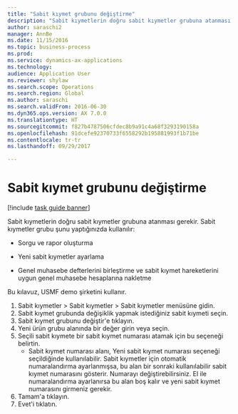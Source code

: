 ```yaml
--- 
title: "Sabit kıymet grubunu değiştirme"
description: "Sabit kıymetlerin doğru sabit kıymetler grubuna atanması gerekir."
author: saraschi2
manager: AnnBe
ms.date: 11/15/2016
ms.topic: business-process
ms.prod: 
ms.service: dynamics-ax-applications
ms.technology: 
audience: Application User
ms.reviewer: shylaw
ms.search.scope: Operations
ms.search.region: Global
ms.author: saraschi
ms.search.validFrom: 2016-06-30
ms.dyn365.ops.version: AX 7.0.0
ms.translationtype: HT
ms.sourcegitcommit: f827b4787506cfdec8b9a91c4a68f3293190158a
ms.openlocfilehash: 91dcefe92370733f6558292b195881993f1b71be
ms.contentlocale: tr-tr
ms.lasthandoff: 09/29/2017

---
```

# <a name="change-a-fixed-asset-group"></a>Sabit kıymet grubunu değiştirme

[!include [task guide banner](../../includes/task-guide-banner.md)]

Sabit kıymetlerin doğru sabit kıymetler grubuna atanması gerekir. Sabit kıymetler grubu şunu yaptığınızda kullanılır:

 - Sorgu ve rapor oluşturma

 - Yeni sabit kıymetler ayarlama

 - Genel muhasebe defterlerini birleştirme ve sabit kıymet hareketlerini uygun genel muhasebe hesaplarına nakletme

Bu kılavuz, USMF demo şirketini kullanır.

1. Sabit kıymetler > Sabit kıymetler > Sabit kıymetler menüsüne gidin.
2. Sabit kıymet grubunda değişiklik yapmak istediğiniz sabit kıymeti seçin.
3. Sabit kıymet grubunu değiştir'e tıklayın.
4. Yeni ürün grubu alanında bir değer girin veya seçin.
5. Seçili sabit kıymete bir sabit kıymet numarası atamak için bu seçeneği belirtin.
    * Sabit kıymet numarası alanı, Yeni sabit kıymet numarası seçeneği seçildiğinde kullanılabilir.   Sabit kıymetler için otomatik numaralandırma ayarlanmışsa, bu alan bir sonraki kullanılabilir sabit kıymet numarasını gösterir. Numarayı değiştirebilirsiniz.   El ile numaralandırma ayarlanırsa bu alan boş kalır ve yeni sabit kıymet numarasını girmeniz gerekir.     
6. Tamam'a tıklayın.
7. Evet'i tıklatın.


